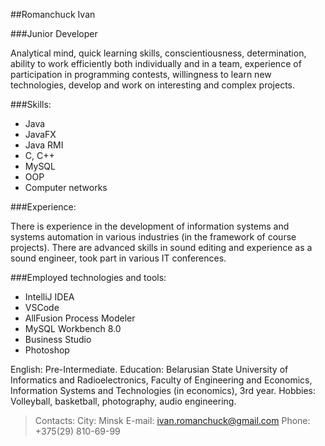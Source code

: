 ##Romanchuck Ivan

###Junior Developer

Analytical mind, quick learning skills, conscientiousness, determination, ability to work efficiently both individually and in a team, experience of participation in programming contests, willingness to learn new technologies, develop and work on interesting and complex projects.

###Skills:

*	Java
*	JavaFX
*	Java RMI
*	C, C++
*	MySQL
*	OOP
*	Computer networks

###Experience:

There is experience in the development of information systems and systems automation in various industries (in the framework of course projects). There are advanced skills in sound editing and experience as a sound engineer, took part in various IT conferences.

###Employed technologies and tools:

*	IntelliJ IDEA
*   VSCode
*	AllFusion Process Modeler
*	MySQL Workbench 8.0
*	Business Studio
*	Photoshop

English: Pre-Intermediate.
Education: Belarusian State University of Informatics and Radioelectronics, Faculty of Engineering and Economics, Information Systems and Technologies (in economics), 3rd year.
Hobbies: Volleyball, basketball, photography, audio engineering. 
>Contacts: 
>City: Minsk
>E-mail: ivan.romanchuck@gmail.com
>Phone: +375(29) 810-69-99



